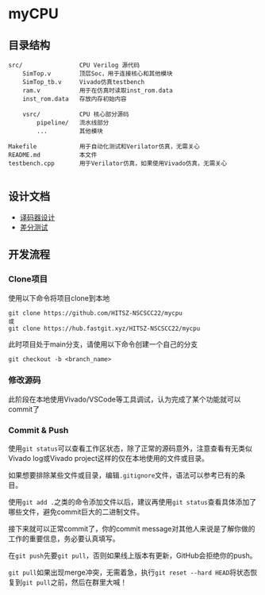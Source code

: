 # myCPU


## 目录结构

```
src/                CPU Verilog 源代码
    SimTop.v        顶层Soc，用于连接核心和其他模块
    SimTop_tb.v     Vivado仿真testbench
    ram.v           用于在仿真时读取inst_rom.data
    inst_rom.data   存放内存初始内容

    vsrc/           CPU 核心部分源码
        pipeline/   流水线部分
        ...         其他模块

Makefile            用于自动化测试和Verilator仿真，无需关心
README.md           本文件
testbench.cpp       用于Verilator仿真，如果使用Vivado仿真，无需关心    


```

## 设计文档

- [译码器设计](doc/instr_decode.md)
- [差分测试](doc/difftest.md)

## 开发流程

### Clone项目

使用以下命令将项目clone到本地

```
git clone https://github.com/HITSZ-NSCSCC22/mycpu
或
git clone https://hub.fastgit.xyz/HITSZ-NSCSCC22/mycpu
```

此时项目处于main分支，请使用以下命令创建一个自己的分支
```
git checkout -b <branch_name>
```

### 修改源码

此阶段在本地使用Vivado/VSCode等工具调试，认为完成了某个功能就可以commit了

### Commit & Push

使用`git status`可以查看工作区状态，除了正常的源码意外，注意查看有无类似Vivado log或Vivado project这样的仅在本地使用的文件或目录。

如果想要排除某些文件或目录，编辑`.gitignore`文件，语法可以参考已有的条目。

使用`git add .`之类的命令添加文件以后，建议再使用`git status`查看具体添加了哪些文件，避免commit巨大的二进制文件。

接下来就可以正常commit了，你的commit message对其他人来说是了解你做的工作的重要信息，务必要认真填写。

在`git push`先要`git pull`，否则如果线上版本有更新，GitHub会拒绝你的push。

`git pull`如果出现merge冲突，无需着急，执行`git reset --hard HEAD`将状态恢复到`git pull`之前，然后在群里大喊！


